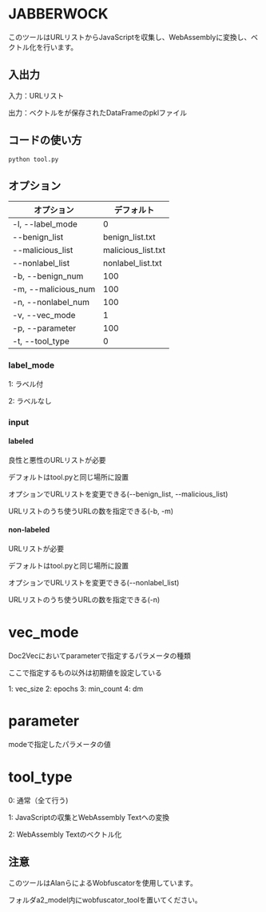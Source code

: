 # JABBERWOCK

このツールはURLリストからJavaScriptを収集し、WebAssemblyに変換し、ベクトル化を行います。

## 入出力

入力：URLリスト

出力：ベクトルをが保存されたDataFrameのpklファイル

## コードの使い方

`python tool.py`

## オプション

| オプション | デフォルト |
| ---- | ---- |
| -l, --label_mode | 0 |
| --benign_list | benign_list.txt | 
| --malicious_list | malicious_list.txt |
| --nonlabel_list | nonlabel_list.txt |
|-b, --benign_num | 100 |
|-m, --malicious_num | 100 |
|-n, --nonlabel_num | 100 |
|-v, --vec_mode | 1 |
|-p, --parameter | 100 |
|-t, --tool_type | 0 |

### label_mode

1: ラベル付

2: ラベルなし

### input

#### labeled

良性と悪性のURLリストが必要

デフォルトはtool.pyと同じ場所に設置

オプションでURLリストを変更できる(--benign_list, --malicious_list)

URLリストのうち使うURLの数を指定できる(-b, -m)

#### non-labeled

URLリストが必要

デフォルトはtool.pyと同じ場所に設置

オプションでURLリストを変更できる(--nonlabel_list)

URLリストのうち使うURLの数を指定できる(-n)

# vec_mode

Doc2Vecにおいてparameterで指定するパラメータの種類

ここで指定するもの以外は初期値を設定している

1: vec_size
2: epochs
3: min_count
4: dm

# parameter

modeで指定したパラメータの値

# tool_type

0: 通常（全て行う)

1: JavaScriptの収集とWebAssembly Textへの変換

2: WebAssembly Textのベクトル化

## 注意
このツールはAlanらによるWobfuscatorを使用しています。

フォルダa2_model内にwobfuscator_toolを置いてください。